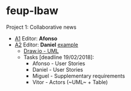 # feup-lbaw

Project 1: Collaborative news

 * [A1](https://hackmd.io/KwZmCYCNIU3BaAhuAxseAWDAOA7PATlwAZjMBGAE2xEgDNKCnIg=) Editor: **Afonso**
 * [A2](https://hackmd.io/EwZgHGBmBsCmAmBaaAGaBDRAWLrECMBjAdn0XjC2IE551hQBWQoA) Editor: **Daniel** [example](https://web.fe.up.pt/~jlopes/doku.php/teach/lbaw/medialib/a2)
   * [Draw.io - UML](https://drive.google.com/file/d/1jJV-MGkb27NeJCkNnhLYBqZ4u2EGb1-L/view?usp=sharing)
   * Tasks [deadline 19/02/2018]:
     * Afonso - User Stories
     * Daniel - User Stories
     * Miguel - Supplementary requirements 
     * Vitor - Actors (~UML~ + Table)
